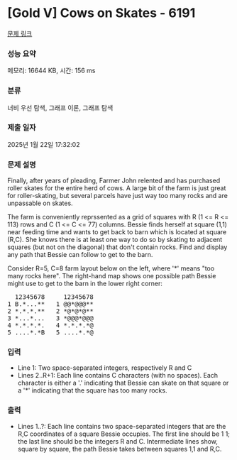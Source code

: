 # [Gold V] Cows on Skates - 6191 

[문제 링크](https://www.acmicpc.net/problem/6191) 

### 성능 요약

메모리: 16644 KB, 시간: 156 ms

### 분류

너비 우선 탐색, 그래프 이론, 그래프 탐색

### 제출 일자

2025년 1월 22일 17:32:02

### 문제 설명

<p>Finally, after years of pleading, Farmer John relented and has purchased  roller skates for the entire herd of cows. A large bit of the farm is just  great for roller-skating, but several parcels have just way too many rocks  and are unpassable on skates.</p>

<p>The farm is conveniently reprssented as a grid of squares with R (1 <= R  <= 113) rows and C (1 <= C <= 77) columns. Bessie finds herself at square  (1,1) near feeding time and wants to get back to barn which is located at  square (R,C). She knows there is at least one way to do so by skating to  adjacent squares (but not on the diagonal) that don't contain rocks. Find  and display any path that Bessie can follow to get to the barn.</p>

<p>Consider R=5, C=8 farm layout below on the left, where '*' means "too many  rocks here". The right-hand map shows one possible path Bessie might use  to get to the barn in the lower right corner:</p>

<pre>  12345678     12345678
1 B.*...**   1 @@*@@@**
2 *.*.*.**   2 *@*@*@**
3 *...*...   3 *@@@*@@@
4 *.*.*.*.   4 *.*.*.*@
5 ....*.*B   5 ....*.*@</pre>

### 입력 

 <ul>
	<li>Line 1: Two space-separated integers, respectively R and C</li>
	<li>Lines 2..R+1: Each line contains C characters (with no spaces).  Each character is  either a '.' indicating that Bessie can skate on that square or a '*'  indicating that the square has too many rocks.</li>
</ul>

<p> </p>

### 출력 

 <ul>
	<li>Lines 1..?: Each line contains two space-separated integers that are the R,C  coordinates of a square Bessie occupies. The first line should be 1 1; the  last line should be the integers R and C. Intermediate lines show, square by square, the path Bessie takes between squares 1,1 and R,C.</li>
</ul>

